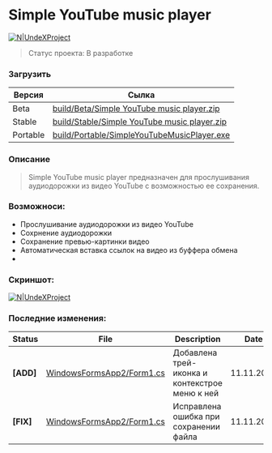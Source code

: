 # Simple YouTube music player

[![N|UndeXProject](https://i.imgur.com/ilF6GCc.png)](https://github.com/UndeXProject)

> Статус проекта: В разработке

### Загрузить
| Версия | Сылка |
| ------ | ----- |
| Beta | [build/Beta/Simple YouTube music player.zip][BetaBuild] |
| Stable | [build/Stable/Simple YouTube music player.zip][StableBuild] |
| Portable | [build/Portable/SimpleYouTubeMusicPlayer.exe][PortableBuild] |
### Описание
> Simple YouTube music player предназначен для прослушивания аудиодорожки из видео YouTube с возможностью ее сохранения.

### Возможноси:
  - Прослушивание аудиодорожки из видео YouTube
  - Сохрнение аудиодорожки
  - Сохранение превью-картинки видео
  - Автоматическая вставка ссылок на видео из буффера обмена
  - 
### Скриншот:

[![N|UndeXProject](https://i.imgur.com/EbAkHpJ.png)](https://github.com/UndeXProject)
### Последние изменения:

| Status | File | Description | Date |
| ------ | ---- | ----------- | ---- |
| __[ADD]__ | [WindowsFormsApp2/Form1.cs][Form1.cs] | Добавлена трей-иконка и контекстрое меню к ней | 11.11.2018 |
| __[FIX]__ | [WindowsFormsApp2/Form1.cs][Form1.cs] | Исправлена ошибка при сохранении файла | 11.11.2018 |



   [Form1.cs]: <https://github.com/UndeXProject/Simple-YouTube-music-player/blob/master/WindowsFormsApp2/Form1.cs>

   [BetaBuild]: <https://github.com/UndeXProject/Simple-YouTube-music-player/raw/master/build/Beta/Simple%20YouTube%20music%20player.zip>
   [StableBuild]: <https://github.com/UndeXProject/Simple-YouTube-music-player/raw/master/build/Stable/Simple%20YouTube%20music%20player.zip>
   [PortableBuild]: <https://github.com/UndeXProject/Simple-YouTube-music-player/raw/master/build/Portable/SimpleYoutubeMusicPlayer.exe>